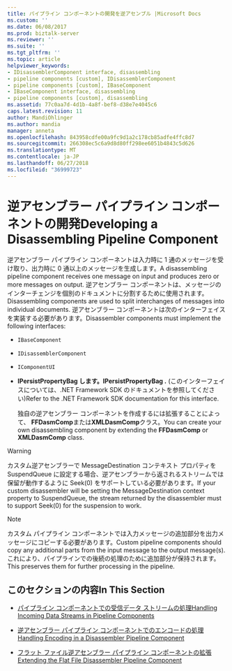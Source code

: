 ```yaml
---
title: パイプライン コンポーネントの開発を逆アセンブル |Microsoft Docs
ms.custom: ''
ms.date: 06/08/2017
ms.prod: biztalk-server
ms.reviewer: ''
ms.suite: ''
ms.tgt_pltfrm: ''
ms.topic: article
helpviewer_keywords:
- IDisassemblerComponent interface, disassembling
- pipeline components [custom], IDisassemblerComponent
- pipeline components [custom], IBaseComponent
- IBaseComponent interface, disassembling
- pipeline components [custom], disassembling
ms.assetid: 77c0aa7d-4d1b-4a8f-bef8-d38e7e4045c6
caps.latest.revision: 11
author: MandiOhlinger
ms.author: mandia
manager: anneta
ms.openlocfilehash: 843958cdfe00a9fc9d1a2c178cb85adfe4ffc8d7
ms.sourcegitcommit: 266308ec5c6a9d8d80ff298ee6051b4843c5d626
ms.translationtype: MT
ms.contentlocale: ja-JP
ms.lasthandoff: 06/27/2018
ms.locfileid: "36999723"
---
```

# <a name="developing-a-disassembling-pipeline-component"></a><span data-ttu-id="25394-102">逆アセンブラー パイプライン コンポーネントの開発</span><span class="sxs-lookup"><span data-stu-id="25394-102">Developing a Disassembling Pipeline Component</span></span>
<span data-ttu-id="25394-103">逆アセンブラー パイプライン コンポーネントは入力時に 1 通のメッセージを受け取り、出力時に 0 通以上のメッセージを生成します。</span><span class="sxs-lookup"><span data-stu-id="25394-103">A disassembling pipeline component receives one message on input and produces zero or more messages on output.</span></span> <span data-ttu-id="25394-104">逆アセンブラー コンポーネントは、メッセージのインターチェンジを個別のドキュメントに分割するために使用されます。</span><span class="sxs-lookup"><span data-stu-id="25394-104">Disassembling components are used to split interchanges of messages into individual documents.</span></span> <span data-ttu-id="25394-105">逆アセンブラー コンポーネントは次のインターフェイスを実装する必要があります。</span><span class="sxs-lookup"><span data-stu-id="25394-105">Disassembler components must implement the following interfaces:</span></span>  
  
- `IBaseComponent`
  
- `IDisassemblerComponent`
  
- `IComponentUI`
  
- <span data-ttu-id="25394-106">**IPersistPropertyBag します。**</span><span class="sxs-lookup"><span data-stu-id="25394-106">**IPersistPropertyBag .**</span></span> <span data-ttu-id="25394-107">(このインターフェイスについては、.NET Framework SDK のドキュメントを参照してください)</span><span class="sxs-lookup"><span data-stu-id="25394-107">Refer to the .NET Framework SDK documentation for this interface.</span></span>  
  
  <span data-ttu-id="25394-108">独自の逆アセンブラー コンポーネントを作成するには拡張することによって、 **FFDasmComp**または**XMLDasmComp**クラス。</span><span class="sxs-lookup"><span data-stu-id="25394-108">You can create your own disassembling component by extending the **FFDasmComp** or **XMLDasmComp** class.</span></span>  
  
> [!WARNING]
>  <span data-ttu-id="25394-109">カスタム逆アセンブラーで MessageDestination コンテキスト プロパティを SuspendQueue に設定する場合、逆アセンブラーから返されるストリームでは保留が動作するように Seek(0) をサポートしている必要があります。</span><span class="sxs-lookup"><span data-stu-id="25394-109">If your custom disassembler will be setting the MessageDestination context property to SuspendQueue, the stream returned by the disassembler must to support Seek(0) for the suspension to work.</span></span>  
  
> [!NOTE]
>  <span data-ttu-id="25394-110">カスタム パイプライン コンポーネントでは入力メッセージの追加部分を出力メッセージにコピーする必要があります。</span><span class="sxs-lookup"><span data-stu-id="25394-110">Custom pipeline components should copy any additional parts from the input message to the output message(s).</span></span> <span data-ttu-id="25394-111">これにより、パイプラインでの後続の処理のために追加部分が保持されます。</span><span class="sxs-lookup"><span data-stu-id="25394-111">This preserves them for further processing in the pipeline.</span></span>  
  
## <a name="in-this-section"></a><span data-ttu-id="25394-112">このセクションの内容</span><span class="sxs-lookup"><span data-stu-id="25394-112">In This Section</span></span>  
  
-   [<span data-ttu-id="25394-113">パイプライン コンポーネントでの受信データ ストリームの処理</span><span class="sxs-lookup"><span data-stu-id="25394-113">Handling Incoming Data Streams in Pipeline Components</span></span>](../core/handling-incoming-data-streams-in-pipeline-components.md)  
  
-   [<span data-ttu-id="25394-114">逆アセンブラー パイプライン コンポーネントでのエンコードの処理</span><span class="sxs-lookup"><span data-stu-id="25394-114">Handling Encoding in a Disassembler Pipeline Component</span></span>](../core/handling-encoding-in-a-disassembler-pipeline-component.md)  
  
-   [<span data-ttu-id="25394-115">フラット ファイル逆アセンブラー パイプライン コンポーネントの拡張</span><span class="sxs-lookup"><span data-stu-id="25394-115">Extending the Flat File Disassembler Pipeline Component</span></span>](../core/extending-the-flat-file-disassembler-pipeline-component.md)
